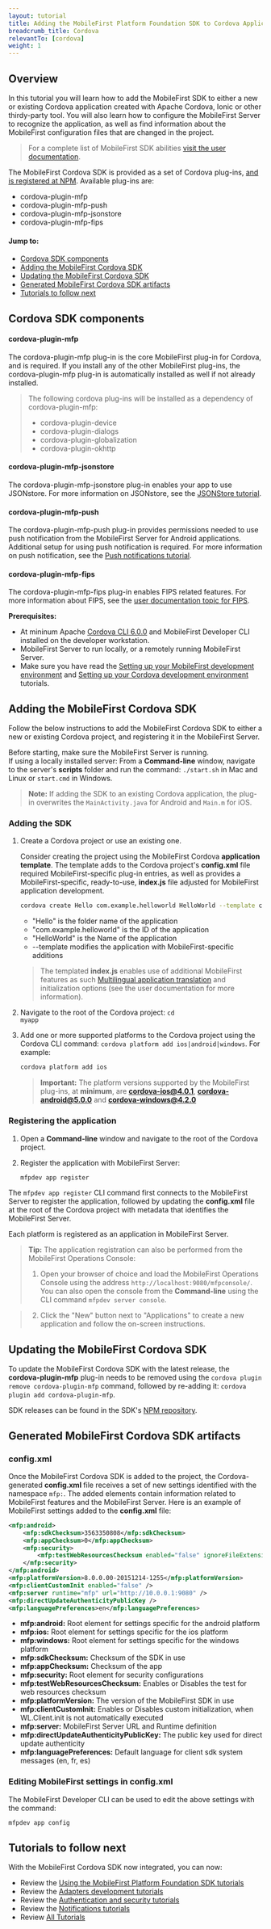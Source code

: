 ```yaml
---
layout: tutorial
title: Adding the MobileFirst Platform Foundation SDK to Cordova Applications
breadcrumb_title: Cordova
relevantTo: [cordova]
weight: 1
---
```

## Overview
In this tutorial you will learn how to add the MobileFirst SDK to either a new or existing Cordova application created with Apache Cordova, Ionic or other thirdy-party tool. You will also learn how to configure the MobileFirst Server to recognize the application, as well as find information about the MobileFirst configuration files that are changed in the project.

> For a complete list of MobileFirst SDK abilities [visit the user documentation](http://www-01.ibm.com/support/knowledgecenter/SSHS8R_8.0.0/wl_welcome.html).

The MobileFirst Cordova SDK is provided as a set of Cordova plug-ins, [and is registered at NPM](https://www.npmjs.com/package/cordova-plugin-mfp). Available plug-ins are:

* cordova-plugin-mfp
* cordova-plugin-mfp-push
* cordova-plugin-mfp-jsonstore
* cordova-plugin-mfp-fips

#### Jump to:

- [Cordova SDK components](#cordova-sdk-components)
- [Adding the MobileFirst Cordova SDK](#adding-the-mobilefirst-cordova-sdk)
- [Updating the MobileFirst Cordova SDK](#updating-the-mobilefirst-cordova-sdk)
- [Generated MobileFirst Cordova SDK artifacts](#generated-mobilefirst-cordova-sdk-artifacts)
- [Tutorials to follow next](#tutorials-to-follow-next)

## Cordova SDK components

#### cordova-plugin-mfp
The cordova-plugin-mfp plug-in is the core MobileFirst plug-in for Cordova, and is required. If you install any of the other MobileFirst plug-ins, the cordova-plugin-mfp plug-in is automatically installed as well if not already installed.

> The following cordova plug-ins will be installed as a dependency of cordova-plugin-mfp:
>   
>    - cordova-plugin-device
>    - cordova-plugin-dialogs
>    - cordova-plugin-globalization
>    - cordova-plugin-okhttp

#### cordova-plugin-mfp-jsonstore
The cordova-plugin-mfp-jsonstore plug-in enables your app to use JSONstore. For more information on JSONstore, see the [JSONStore tutorial](../../using-the-mfpf-sdk/jsonstore-cordova/).  

#### cordova-plugin-mfp-push
The cordova-plugin-mfp-push plug-in provides permissions needed to use push notification from the MobileFirst Server for Android applications. Additional setup for using push notification is required. For more information on push notification, see the [Push notifications tutorial](../../notifications/push-notifications-overview/).

#### cordova-plugin-mfp-fips
The cordova-plugin-mfp-fips plug-in enables FIPS related features. For more information about FIPS, see the [user documentation topic for FIPS](http://www-01.ibm.com/support/knowledgecenter/SSHS8R_8.0.0/wl_welcome.html).

**Prerequisites:**

- At mininum Apache [Cordova CLI 6.0.0](https://cordova.apache.org/news/2016/01/28/tools-release.html) and MobileFirst Developer CLI installed on the developer workstation.  
- MobileFirst Server to run locally, or a remotely running MobileFirst Server.
- Make sure you have read the [Setting up your MobileFirst development environment](../../setting-up-your-development-environment/mobilefirst-development-environment) and [Setting up your Cordova development environment](../../setting-up-your-development-environment/cordova-development-environment) tutorials.

## Adding the MobileFirst Cordova SDK
Follow the below instructions to add the MobileFirst Cordova SDK to either a new or existing Cordova project, and registering it in the MobileFirst Server.

Before starting, make sure the MobileFirst Server is running.  
If using a locally installed server: From a **Command-line** window, navigate to the server's **scripts** folder and run the command: `./start.sh` in Mac and Linux or `start.cmd` in Windows.

> **Note:** If adding the SDK to an existing Cordova application, the plug-in overwrites the `MainActivity.java` for Android and `Main.m` for iOS.

### Adding the SDK

1. Create a Cordova project or use an existing one.

    Consider creating the project using the MobileFirst Cordova **application template**. The template adds to the Cordova project's **config.xml** file required MobileFirst-specific plug-in entries, as well as provides a MobileFirst-specific, ready-to-use, **index.js** file adjusted for MobileFirst application development.

    ```bash
    cordova create Hello com.example.helloworld HelloWorld --template cordova-template-mfp
    ```
     - "Hello" is the folder name of the application
     - "com.example.helloworld" is the ID of the application
     - "HelloWorld" is the Name of the application
     - --template modifies the application with MobileFirst-specific additions

    > The templated **index.js** enables use of additional MobileFirst features as such [Multilingual application  translation](../../using-the-mfpf-sdk/translation) and initialization options (see the user documentation for more information).

2. Navigate to the root of the Cordova project: <code>cd myapp</code>

3. Add one or more supported platforms to the Cordova project using the Cordova CLI command: `cordova platform add ios|android|windows`. For example:

    ```bash
    cordova platform add ios
    ```

    > <span class="glyphicon glyphicon-exclamation-sign" aria-hidden="true"></span> **Important:** The platform versions supported by the MobileFirst plug-ins, at **minimum**, are **cordova-ios@4.0.1**, **cordova-android@5.0.0** and **cordova-windows@4.2.0**

### Registering the application

1. Open a **Command-line** window and navigate to the root of the Cordova project.  

2. Register the application with MobileFirst Server:

    ```bash
    mfpdev app register
    ```

The `mfpdev app register` CLI command first connects to the MobileFirst Server to register the application, followed by updating the **config.xml** file at the root of the Cordova project with metadata that identifies the MobileFirst Server.

Each platform is registered as an application in MobileFirst Server.

> <span class="glyphicon glyphicon-info-sign" aria-hidden="true"></span> **Tip:** The application registration can also be performed from the MobileFirst Operations Console:    
> 
> 1. Open your browser of choice and load the MobileFirst Operations Console using the address `http://localhost:9080/mfpconsole/`. You can also open the console from the **Command-line** using the CLI command `mfpdev server console`.
    
> 2. Click the "New" button next to "Applications" to create a new application and follow the on-screen instructions.  
  
## Updating the MobileFirst Cordova SDK
To update the MobileFirst Cordova SDK with the latest release, the **cordova-plugin-mfp** plug-in needs to be removed using the `cordova plugin remove cordova-plugin-mfp` command, followed by re-adding it: `cordova plugin add cordova-plugin-mfp`.

SDK releases can be found in the SDK's [NPM repository](https://www.npmjs.com/package/cordova-plugin-mfp).

## Generated MobileFirst Cordova SDK artifacts

### config.xml
Once the MobileFirst Cordova SDK is added to the project, the Cordova-generated **config.xml** file receives a set of new settings identified with the namespace `mfp:`. The added elements contain information related to MobileFirst features and the MobileFirst Server. Here is an example of MobileFirst settings added to the **config.xml** file:

```xml
<mfp:android>
    <mfp:sdkChecksum>3563350808</mfp:sdkChecksum>
    <mfp:appChecksum>0</mfp:appChecksum>
    <mfp:security>
        <mfp:testWebResourcesChecksum enabled="false" ignoreFileExtensions="png, jpg, jpeg, gif, mp4, mp3" />
    </mfp:security>
</mfp:android>
<mfp:platformVersion>8.0.0.00-20151214-1255</mfp:platformVersion>
<mfp:clientCustomInit enabled="false" />
<mfp:server runtime="mfp" url="http://10.0.0.1:9080" />
<mfp:directUpdateAuthenticityPublicKey />
<mfp:languagePreferences>en</mfp:languagePreferences>
```

* **mfp:android:** Root element for settings specific for the android platform
* **mfp:ios:** Root element for settings specific for the ios platform
* **mfp:windows:** Root element for settings specific for the windows platform
* **mfp:sdkChecksum:** Checksum of the SDK in use
* **mfp:appChecksum:** Checksum of the app
* **mfp:security:** Root element for security configurations
* **mfp:testWebResourcesChecksum:** Enables or Disables the test for web resources checksum
* **mfp:platformVersion:**  The version of the MobileFirst SDK in use
* **mfp:clientCustomInit:** Enables or Disables custom initialization, when WL.Client.init is not automatically executed
* **mfp:server:** MobileFirst Server URL and Runtime definition
* **mfp:directUpdateAuthenticityPublicKey:** The public key used for direct update authenticity
* **mfp:languagePreferences:** Default language for client sdk system messages (en, fr, es)

### Editing MobileFirst settings in config.xml
The MobileFirst Developer CLI can be used to edit the above settings with the command:

```bash
mfpdev app config
```

## Tutorials to follow next
With the MobileFirst Cordova SDK now integrated, you can now:

- Review the [Using the MobileFirst Platform Foundation SDK tutorials](../../using-the-mfpf-sdk/)
- Review the [Adapters development tutorials](../../adapters/)
- Review the [Authentication and security tutorials](../../authentication-and-security/)
- Review the [Notifications tutorials](../../notifications/)
- Review [All Tutorials](../../all-tutorials)
